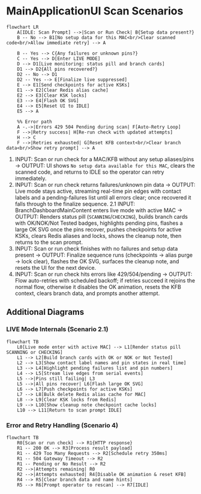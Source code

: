 # MainApplicationUI Scan Scenarios

```mermaid
flowchart LR
    A[IDLE: Scan Prompt] -->|Scan or Run Check| B{Setup data present?}
    B -- No --> B1[No setup data for this MAC<br/>Clear scanned code<br/>Allow immediate retry] --> A

    B -- Yes --> C{Any failures or unknown pins?}
    C -- Yes --> D[Enter LIVE MODE]
    D --> D1[Live monitoring: status pill and branch cards]
    D1 --> D2{All pins recovered?}
    D2 -- No --> D1
    D2 -- Yes --> E[Finalize live suppressed]
    E --> E1[Send checkpoints for active KSKs]
    E1 --> E2[Clear Redis alias cache]
    E2 --> E3[Clear KSK locks]
    E3 --> E4[Flash OK SVG]
    E4 --> E5[Reset UI to IDLE]
    E5 --> A

    %% Error path
    A -.->|Errors 429 504 Pending during scan| F[Auto-Retry Loop]
    F -->|Retry success| H[Re-run check with updated attempts]
    H --> C
    F -->|Retries exhausted| G[Reset KFB context<br/>Clear branch data<br/>Show retry prompt] --> A
```

1. INPUT: Scan or run check for a MAC/KFB without any setup aliases/pins -> OUTPUT: UI shows `No setup data available for this MAC`, clears the scanned code, and returns to IDLE so the operator can retry immediately.
2. INPUT: Scan or run check returns failures/unknown pin data -> OUTPUT: Live mode stays active, streaming real-time pin edges with contact labels and a pending-failures list until all errors clear; once recovered it falls through to the finalize sequence.
2.1 INPUT: BranchDashboardMainContent enters live mode with active MAC -> OUTPUT: Renders status pill (`SCANNING`/`CHECKING`), builds branch cards with OK/NOK/Not Tested badges, highlights pending pins, flashes a large OK SVG once the pins recover, pushes checkpoints for active KSKs, clears Redis aliases and locks, shows the cleanup note, then returns to the scan prompt.
3. INPUT: Scan or run check finishes with no failures and setup data present -> OUTPUT: Finalize sequence runs (checkpoints → alias purge → lock clear), flashes the OK SVG, surfaces the cleanup note, and resets the UI for the next device.
4. INPUT: Scan or run check hits errors like 429/504/pending -> OUTPUT: Flow auto-retries with scheduled backoff; if retries succeed it rejoins the normal flow, otherwise it disables the OK animation, resets the KFB context, clears branch data, and prompts another attempt.

## Additional Diagrams

### LIVE Mode Internals (Scenario 2.1)

```mermaid
flowchart TB
    L0[Live mode enter with active MAC] --> L1[Render status pill SCANNING or CHECKING]
    L1 --> L2[Build branch cards with OK or NOK or Not Tested]
    L2 --> L3[Show contact label names and pin states in real time]
    L3 --> L4[Highlight pending failures list and pin numbers]
    L4 --> L5[Stream live edges from serial events]
    L5 -->|Pins still failing| L3
    L5 -->|All pins recover| L6[Flash large OK SVG]
    L6 --> L7[Push checkpoints for active KSKs]
    L7 --> L8[Bulk delete Redis alias cache for MAC]
    L8 --> L9[Clear KSK locks from Redis]
    L9 --> L10[Show cleanup note checkpoint cache locks]
    L10 --> L11[Return to scan prompt IDLE]
```

### Error and Retry Handling (Scenario 4)

```mermaid
flowchart TB
    R0[Scan or run check] --> R1{HTTP response}
    R1 -- 200 OK --> R3[Process result payload]
    R1 -- 429 Too Many Requests --> R2[Schedule retry 350ms]
    R1 -- 504 Gateway Timeout --> R2
    R1 -- Pending or No Result --> R2
    R2 -->|Attempts remaining| R0
    R2 -->|Attempts exhausted| R4[Disable OK animation & reset KFB]
    R4 --> R5[Clear branch data and name hints]
    R5 --> R6[Prompt operator to rescan] --> R7[IDLE]
```
